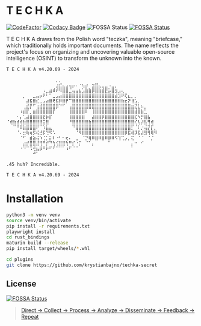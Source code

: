 # T E C H K A
[![CodeFactor](https://www.codefactor.io/repository/github/krystianbajno/techka/badge)](https://www.codefactor.io/repository/github/krystianbajno/techka)
[![Codacy Badge](https://app.codacy.com/project/badge/Grade/282b115765ec479f91259778c0eccdc7)](https://app.codacy.com/gh/krystianbajno/techka/dashboard?utm_source=gh&utm_medium=referral&utm_content=&utm_campaign=Badge_grade)
![FOSSA Status](https://app.fossa.com/api/projects/git%2Bgithub.com%2Fkrystianbajno%2Ftechka.svg?type=shield&issueType=security)
[![FOSSA Status](https://app.fossa.com/api/projects/git%2Bgithub.com%2Fkrystianbajno%2Ftechka.svg?type=shield)](https://app.fossa.com/projects/git%2Bgithub.com%2Fkrystianbajno%2Ftechka?ref=badge_shield)

T E C H K A draws from the Polish word "teczka", meaning "briefcase," which traditionally holds important documents. The name reflects the project's focus on organizing and uncovering valuable open-source intelligence (OSINT) to transform the unknown into the known.
 
```
T E C H K A v4.20.69 - 2024

⠀⠀⠀⠀⠀⠀⠀⠀⠀⠀⠀⠀⠀⠀⠀⡀⡀⠀⠀⠀⠀⠀⠀⠀⠀⠀⠀⠀⠀⠀⠀⠀⠀⠀⠀⠀⠀⠀⠀⠀⠀⠀⠀⠀⠀⠀
⠀⠀⠀⠀⠀⠀⠀⠀⠀⠀⠀⠀⠀⠀⠀⣰⣞⣄⣠⢤⡤⠄⠐⢦⡴⠀⣲⣿⣄⣀⣀⠠⣀⡀⠀⠀⠀⠀⠀⠀⠀⠀⠀⠀⠀⠀
⠀⠀⠀⠀⠀⠀⠀⠀⠀⠀⠀⠠⣀⣴⠾⠞⠻⣿⣿⣈⢤⣤⣦⣡⣷⣷⡿⣿⣷⣾⣟⡥⣿⣲⣠⢄⠀⠀⠀⠀⠀⠀⠀⠀⠀⠀
⠀⠀⠀⠀⠀⡀⠀⠀⣀⣤⡶⠟⠃⠁⣀⣠⣴⣿⣿⣿⣿⣿⣿⣿⣿⣿⣿⣿⣿⣿⣿⣿⣿⣾⣹⠟⢏⣆⡀⡀⠀⠀⠀⠀⠀⠀
⠀⠀⠀⠀⠀⠀⣼⣯⣿⣎⣀⣠⣴⣿⢟⣯⡿⣿⡟⠉⣿⣿⣿⣿⣿⣿⣿⣿⣿⣿⣿⣿⣿⣿⣿⣷⣖⡝⢸⣡⡀⠀⠀⠀⠀⠀
⠀⠀⠀⠀⠀⢀⣞⡟⠋⢰⣾⣿⣿⣿⣿⡿⠙⠋⠀⢠⣿⣿⣿⣿⣿⣿⣿⣿⣿⣿⣿⣿⣿⣿⣿⣿⣿⣿⣶⣝⣇⠦⡀⠀⠀⠀
⠀⠀⠀⠀⠰⣾⡏⡀⣶⣿⣿⣿⣿⣿⡏⠀⠀⠀⠀⢸⣿⣿⣿⣿⠇⠀⢸⣿⣿⣿⣿⣿⣿⣿⣿⣿⣿⣿⣿⣾⣿⣷⣁⠀⠀⠀
⠀⠀⠀⠂⡄⢁⣼⣿⣿⣿⣿⣟⡷⡏⠀⠀⠀⠀⠀⢸⣿⣿⣿⣿⠀⠀⣼⣿⣿⡿⣿⣿⣿⣿⣿⣿⣿⣿⣿⣏⠳⡛⣿⣧⠀⠀
⠈⢾⣷⣾⢾⣷⣿⣿⣿⣿⣿⣭⣿⠀⠀⠀⠀⠀⠀⠘⣿⣿⣿⣿⣿⣷⣿⣿⣿⣿⣿⣿⣿⣿⣿⣿⣿⣿⣿⢎⢧⡼⣧⢻⢾⠀
⠀⠀⠉⠛⠿⣷⣿⣿⣿⠟⠉⠱⣧⣄⠀⠀⠀⠀⠀⠀⠙⣿⣿⣿⣿⣿⣿⣿⣿⣿⣿⣿⣿⣿⣿⣿⣿⣿⡋⠈⠇⡐⢬⡝⡏⡀
⠀⠀⠀⠈⠄⣒⢷⢶⡫⢮⣚⡯⢙⠫⠡⠀⠀⠀⠀⠀⠀⠈⠻⣿⣿⣿⣿⣿⣿⣿⣿⣿⣿⣿⣿⣿⡿⣯⢾⡽⣯⣼⣻⢻⢿⠻
⠀⠀⠀⠀⠈⠋⠀⣾⣵⢬⠱⢈⡁⡅⠇⠐⠃⠂⢖⠄⠀⣀⠀⠈⡙⢿⠿⣿⠿⣿⠿⡿⠿⠫⢹⢉⡠⡀⢍⠀⠈⠈⠀⠈⡈⠀
⠀⠀⠀⠀⠀⣴⡞⣿⣿⣼⢻⠛⡞⠙⢳⢪⣿⣿⢳⠛⡎⠐⡍⠀⠈⠁⡄⠀⠀⠀⠀⠁⠀⠀⠀⠀⠀⠀⡄⠒⠀⠊⠀⠀⠀⠀
⠀⠀⠀⠀⠐⠙⠉⠩⢚⣦⡿⠛⠗⠋⠋⠉⠉⠁⠰⠋⠈⠉⠀⠀⠀⠀⠀⠀⠀⠀⠀⠀⠀⠀⠀⠀⠀⠀⠁⠀⠀⠀⠀⠀⠀⠀
⠀⠀⠀⠀⠀⠀⠀⠀⠚⠁⠀⠀⠀⠀⠀⠀⠀⠀⠀⠀⠀⠀⠀⠀⠀⠀⠀⠀⠀⠀⠀⠀⠀⠀⠀⠀⠀⠀⠀⠀⠀⠀⠀⠀⠀⠀

.45 huh? Incredible.

T E C H K A v4.20.69 - 2024
```

# Installation

```bash
python3 -m venv venv
source venv/bin/activate
pip install -r requirements.txt
playwright install
cd rust_bindings
maturin build --release
pip install target/wheels/*.whl

cd plugins
git clone https://github.com/krystianbajno/techka-secret
```

## License
[![FOSSA Status](https://app.fossa.com/api/projects/git%2Bgithub.com%2Fkrystianbajno%2Ftechka.svg?type=large)](https://app.fossa.com/projects/git%2Bgithub.com%2Fkrystianbajno%2Ftechka?ref=badge_large)

> [Direct -> Collect -> Process -> Analyze -> Disseminate -> Feedback -> Repeat](https://media.defcon.org/DEF%20CON%2032/DEF%20CON%2032%20presentations/DEF%20CON%2032%20-%20Tom%20Cross%20Greg%20Conti%20-%20Deception%20%26%20Counter%20Deception%20-%20Defending%20Yourself%20in%20a%20World%20Full%20of%20Lies.pdf)
